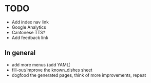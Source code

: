 # TODO

* Add index nav link
* Google Analytics
* Cantonese TTS?
* Add feedback link

## In general

* add more menus (add YAML)
* fill-out/improve the known_dishes sheet
* dogfood the generated pages, think of more improvements, repeat
